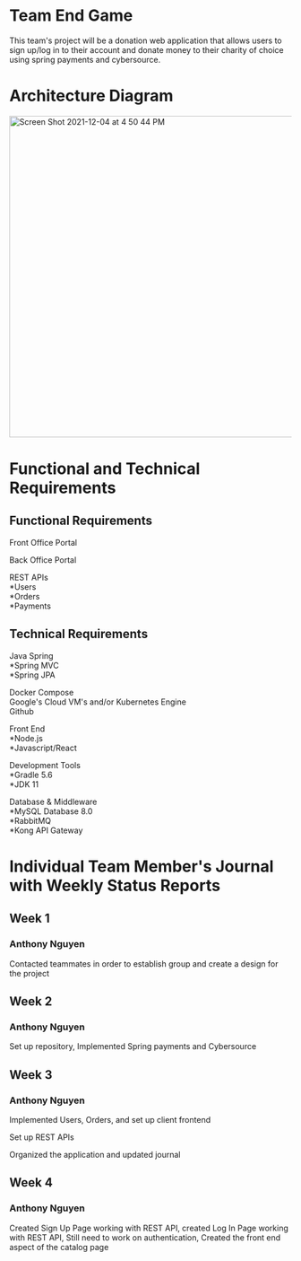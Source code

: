 # Team End Game

This team's project will be a donation web application that allows users to sign up/log in to their account and donate money to their charity of choice using spring payments and cybersource.

<h1>Architecture Diagram</h1>

<img width="573" alt="Screen Shot 2021-12-04 at 4 50 44 PM" src="https://user-images.githubusercontent.com/54492419/144729342-681c31d2-c21a-4a93-b632-f9ead98eda3b.png">

<h1>Functional and Technical Requirements</h1>

<h2>Functional Requirements</h2>

Front Office Portal

Back Office Portal

REST APIs\
    *Users\
    *Orders\
    *Payments


<h2>Technical Requirements</h2>

Java Spring\
    *Spring MVC\
    *Spring JPA

Docker Compose\
Google's Cloud VM's and/or Kubernetes Engine\
Github

Front End \
    *Node.js\
    *Javascript/React

Development Tools\
    *Gradle 5.6\
    *JDK 11

Database & Middleware\
    *MySQL Database 8.0\
    *RabbitMQ\
    *Kong API Gateway

<h1>Individual Team Member's Journal with Weekly Status Reports</h1>

<h2>Week 1</h2>

<h3>Anthony Nguyen</h3>
Contacted teammates in order to establish group and create a design for the project

<h2>Week 2</h2>

<h3>Anthony Nguyen</h3>
Set up repository, Implemented Spring payments and Cybersource

<h2>Week 3</h2>

<h3>Anthony Nguyen</h3>
Implemented Users, Orders, and set up client frontend

Set up REST APIs

Organized the application and updated journal

<h2>Week 4</h2>

<h3>Anthony Nguyen</h3>

Created Sign Up Page working with REST API, created Log In Page working with REST API, Still need to work on authentication, Created the front end aspect of the catalog page
